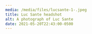 ```yaml
---
media: /media/files/lucsante-1-.jpeg
title: Luc Sante headshot
alt: A photograph of Luc Sante
date: 2021-05-20T22:43:00-0500
---
```

